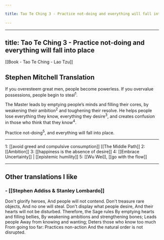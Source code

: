 ```yaml
---
title: Tao Te Ching 3 - Practice not-doing and everything will fall into place 
---
```

---
title: Tao Te Ching 3 - Practice not-doing and everything will fall into place 
---
[[Book - Tao Te Ching - Lao Tzu]]

## Stephen Mitchell Translation
If you overesteem great men,
people become powerless.
If you overvalue possessions,
people begin to steal<sup>1</sup>.

The Master leads
by emptying people’s minds and
filling their cores, by weakening their ambition<sup>2</sup>
and toughening their resolve.
He helps people lose everything
they know, everything they desire<sup>3</sup>,
and creates confusion
in those who think that they know<sup>4</sup>.

Practice not-doing<sup>5</sup>,
and everything will fall into place.

-----------------
1: [[avoid greed and compulsive consumption]] [[The Middle Path]]
2: [[Ambition]]
3: [[happiness is the absence of desire]]
4: [[Embrace Uncertainty]] | [[epistemic humility]]
5: [[Wu Wei]], [[go with the flow]]

-------------------

## Other translations I like

### - [[Stephen Addiss & Stanley Lombardo]]

Don't glorify heroes, And people will not contend.
Don't treasure rare objects, And no one will steal.
Don't display what people desire, And their hearts will not be disturbed.
Therefore, the Sage rules By emptying hearts and filling bellies, By weakening ambitions and strengthening bones; Leads people Away from knowing and wanting;
Deters those who know too much From going too far:
Practices non-action And the natural order is not disrupted. 
